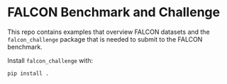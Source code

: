 # FALCON Benchmark and Challenge

This repo contains examples that overview FALCON datasets and the `falcon_challenge` package that is needed to submit to the FALCON benchmark.

Install `falcon_challenge` with:

```bash
pip install .
```